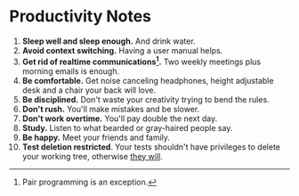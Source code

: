 # Productivity Notes

1. **Sleep well and sleep enough.** And drink water.
2. **Avoid context switching.** Having a user manual helps.
3. **Get rid of realtime communications[^1].** Two weekly meetings plus morning emails is enough.
4. **Be comfortable.** Get noise canceling headphones, height adjustable desk and a chair your back
   will love.
5. **Be disciplined.** Don't waste your creativity trying to bend the rules.
6. **Don't rush.** You'll make mistakes and be slower.
7. **Don't work overtime.** You'll pay double the next day.
8. **Study.** Listen to what bearded or gray-haired people say.
9. **Be happy.** Meet your friends and family.
10. **Test deletion restricted**. Your tests shouldn't have privileges to delete your working tree,
    otherwise [they will](https://en.wikipedia.org/wiki/Murphy%27s_law).

[^1]: Pair programming is an exception.
